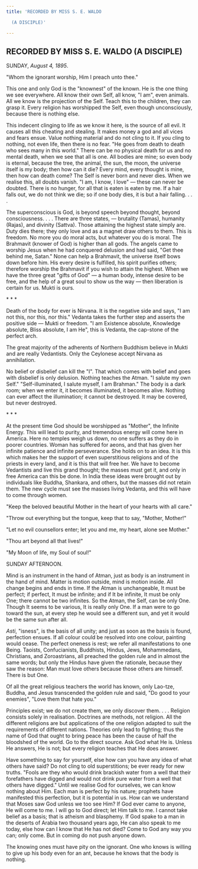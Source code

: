 ```yaml
---
title: 'RECORDED BY MISS S. E. WALDO

  (A DISCIPLE)'

---
```





  

## RECORDED BY MISS S. E. WALDO (A DISCIPLE)

SUNDAY, *August 4, 1895*.

"Whom the ignorant worship, Him I preach unto thee."

This one and only God is the "knownest" of the known. He is the one
thing we see everywhere. All know their own Self, all know, "I am", even
animals. All we know is the projection of the Self. Teach this to the
children, they can grasp it. Every religion has worshipped the Self,
even though unconsciously, because there is nothing else.

This indecent clinging to life as we know it here, is the source of all
evil. It causes all this cheating and stealing. It makes money a god and
all vices and fears ensue. Value nothing material and do not cling to
it. If you cling to nothing, not even life, then there is no fear. "He
goes from death to death who sees many in this world." There can be no
physical death for us and no mental death, when we see that all is one.
All bodies are mine; so even body is eternal, because the tree, the
animal, the sun, the moon, the universe itself is my body; then how can
it die? Every mind, every thought is mine, then how can death come? The
Self is never born and never dies. When we realise this, all doubts
vanish. "I am, I know, I love" — these can never be doubted. There is no
hunger, for all that is eaten is eaten by me. If a hair falls out, we do
not think we die; so if one body dies, it is but a hair falling. . . .

The superconscious is God, is beyond speech beyond thought, beyond
consciousness. . . . There are three states, — brutality (Tamas),
humanity (Rajas), and divinity (Sattva). Those attaining the highest
state simply are.  Duty dies there; they only love and as a magnet draw
others to them. This is freedom. No more you do moral acts, but whatever
you do is moral. The Brahmavit (knower of God) is higher than all gods.
The angels came to worship Jesus when he had conquered delusion and had
said, "Get thee behind me, Satan." None can help a Brahmavit, the
universe itself bows down before him. His every desire is fulfilled, his
spirit purifies others; therefore worship the Brahmavit if you wish to
attain the highest. When we have the three great "gifts of God" — a
human body, intense desire to be free, and the help of a great soul to
show us the way — then liberation is certain for us. Mukti is ours.

\*            \*            \*

Death of the body for ever is Nirvana. It is the negative side and says,
"I am not this, nor this, nor this." Vedanta takes the further step and
asserts the positive side — Mukti or freedom. "I am Existence absolute,
Knowledge absolute, Bliss absolute, I am He", this is Vedanta, the
cap-stone of the perfect arch.

The great majority of the adherents of Northern Buddhism believe in
Mukti and are really Vedantists. Only the Ceylonese accept Nirvana as
annihilation.

No belief or disbelief can kill the "I". That which comes with belief
and goes with disbelief is only delusion. Nothing teaches the Atman. "I
salute my own Self." "Self-illuminated, I salute myself, I am Brahman."
The body is a dark room; when we enter it, it becomes illuminated, it
becomes alive. Nothing can ever affect the illumination; it cannot be
destroyed. It may be covered, but never destroyed.

\*            \*            \*

At the present time God should be worshipped as "Mother", the Infinite
Energy. This will lead to purity, and tremendous energy will come here
in America. Here no temples weigh us down, no one suffers as they do in
poorer countries. Woman has suffered for aeons, and that has given her
infinite patience and infinite perseverance. She holds on to an idea. It
is this which makes her the support of even superstitious religions and
of the priests in every land, and it is this that will free her. We have
to become Vedantists and live this grand thought; the masses must get
it, and only in free America can this be done. In India these ideas were
brought out by individuals like Buddha, Shankara, and others, but the
masses did not retain them. The new cycle must see the masses living
Vedanta, and this will have to come through women.

"Keep the beloved beautiful Mother in the heart of your hearts with all
care."

"Throw out everything but the tongue, keep that to say, "Mother,
Mother!"

"Let no evil counsellors enter; let you and me, my heart, alone see
Mother."

"Thou art beyond all that lives!"

"My Moon of life, my Soul of soul!"

SUNDAY AFTERNOON.

Mind is an instrument in the hand of Atman, just as body is an
instrument in the hand of mind. Matter is motion outside, mind is motion
inside. All change begins and ends in time. If the Atman is
unchangeable, It must be perfect; if perfect, It must be infinite; and
if It be infinite, It must be only One; there cannot be two infinites.
So the Atman, the Self, can be only One. Though It seems to be various,
It is really only One. If a man were to go toward the sun, at every step
he would see a different sun, and yet it would be the same sun after
all.

*Asti*, "isness", is the basis of all unity; and just as soon as the
basis is found, perfection ensues. If all colour could be resolved into
one colour, painting would cease. The perfect oneness is rest; we refer
all manifestations to one Being. Taoists, Confucianists, Buddhists,
Hindus, Jews, Mohammedans, Christians, and Zoroastrians, all preached
the golden rule and in almost the same words; but only the Hindus have
given the rationale, because they saw the reason: Man must love others
because those others are himself. There is but One.

Of all the great religious teachers the world has known, only Lao-tze,
Buddha, and Jesus transcended the golden rule and said, "Do good to your
enemies", "Love them that hate you."

Principles exist; we do not create them, we only discover them. . . .
Religion consists solely in realisation. Doctrines are methods, not
religion. All the different religions are but applications of the one
religion adapted to suit the requirements of different nations. Theories
only lead to fighting; thus the name of God that ought to bring peace
has been the cause of half the bloodshed of the world. Go to the direct
source. Ask God what He is. Unless He answers, He is not; but every
religion teaches that He does answer.

Have something to say for yourself, else how can you have any idea of
what others have said? Do not cling to old superstitions; be ever ready
for new truths. "Fools are they who would drink brackish water from a
well that their forefathers have digged and would not drink pure water
from a well that others have digged." Until we realise God for
ourselves, we can know nothing about Him. Each man is perfect by his
nature; prophets have manifested this perfection, but it is potential in
us. How can we understand that Moses saw God unless we too see Him? If
God ever came to anyone, He will come to me. I will go to God direct;
let Him talk to me. I cannot take belief as a basis; that is atheism and
blasphemy. If God spake to a man in the deserts of Arabia two thousand
years ago, He can also speak to me today, else how can I know that He
has not died? Come to God any way you can; only come. But in coming do
not push anyone down.

The knowing ones must have pity on the ignorant. One who knows is
willing to give up his body even for an ant, because he knows that the
body is nothing.


